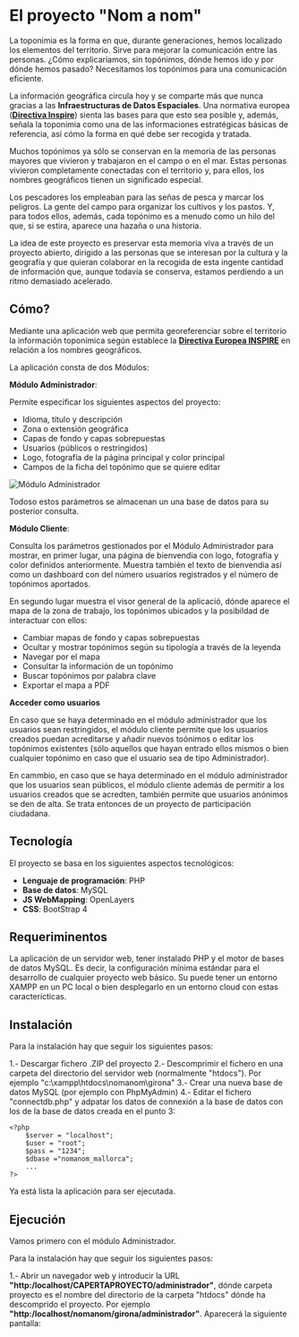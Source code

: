 # El proyecto "Nom a nom"

La toponimia es la forma en que, durante generaciones, hemos localizado los elementos del territorio. Sirve para mejorar la comunicación entre las personas. ¿Cómo explicaríamos, sin topónimos, dónde hemos ido y por dónde hemos pasado? Necesitamos los topónimos para una comunicación eficiente.

La información geográfica circula hoy y se comparte más que nunca gracias a las **Infraestructuras de Datos Espaciales**. Una normativa europea (**[Directiva Inspire](https://inspire.ec.europa.eu/)**) sienta las bases para que esto sea posible y, además, señala la toponimia como una de las informaciones estratégicas básicas de referencia, así cómo la forma en qué debe ser recogida y tratada.

Muchos topónimos ya sólo se conservan en la memoria de las personas mayores que vivieron y trabajaron en el campo o en el mar. Estas personas vivieron completamente conectadas con el territorio y, para ellos, los nombres geográficos tienen un significado especial.

Los pescadores los empleaban para las señas de pesca y marcar los peligros. La gente del campo para organizar los cultivos y los pastos. Y, para todos ellos, además, cada topónimo es a menudo como un hilo del que, si se estira, aparece una hazaña o una historia.

La idea de este proyecto es preservar esta memoria viva a través de un proyecto abierto, dirigido a las personas que se interesan por la cultura y la geografía y que quieran colaborar en la recogida de esta ingente cantidad de información que, aunque todavía se conserva, estamos perdiendo a un ritmo demasiado acelerado.


## Cómo? ##

Mediante una aplicación web que permita georeferenciar sobre el territorio la información toponímica según establece la **[Directiva Europea INSPIRE](https://inspire.ec.europa.eu/documents/Data_Specifications/INSPIRE_DataSpecification_GN_v3.0.pdf)** en relación a los nombres geográficos.

La aplicación consta de dos Módulos:

**Módulo Administrador**:

Permite especificar los siguientes aspectos del proyecto:

- Idioma, título y descripción
- Zona o extensión geográfica
- Capas de fondo y capas sobrepuestas
- Usuarios (públicos o restringidos)
- Logo, fotografía de la página principal y color principal
- Campos de la ficha del topónimo que se quiere editar

![Módulo Administrador](https://drive.google.com/file/d/13wW4O42LF3C4526I5M552tT3Di5S8ore/view)

Todoso estos parámetros se almacenan un una base de datos para su posterior consulta.

**Módulo Cliente**:

Consulta los parámetros gestionados por el Módulo Administrador para mostrar, en primer lugar, una página de bienvendia con logo, fotografía y color definidos anteriormente. Muestra también el texto de bienvendia así como un dashboard con del número usuarios registrados y el número de topónimos aportados.

En segundo lugar muestra el visor general de la aplicació, dónde aparece el mapa de la zona de trabajo, los topónimos ubicados y la posibildad de interactuar con ellos:

- Cambiar mapas de fondo y capas sobrepuestas
- Ocultar y mostrar topónimos según su tipología a través de la leyenda
- Navegar por el mapa
- Consultar la información de un topónimo
- Buscar topónimos por palabra clave
- Exportar el mapa a PDF

**Acceder como usuarios**

En caso que se haya determinado en el módulo administrador que los usuarios sean restringidos, el módulo cliente permite que los usuarios creados puedan acreditarse y añadir nuevos toónimos o editar los topónimos existentes (sólo aquellos que hayan entrado ellos mismos o bien cualquier topónimo en caso que el usuario sea de tipo Administrador).

En cammbio, en caso que se haya determinado en el módulo administrador que los usuarios sean públicos, el módulo cliente además de permitir a los usuarios creados que se acredten, también permite que usuarios anónimos se den de alta. Se trata entonces de un proyecto de participación ciudadana.


## Tecnología ##

El proyecto se basa en los siguientes aspectos tecnológicos:

- **Lenguaje de programación**: PHP
- **Base de datos**: MySQL
- **JS WebMapping**: OpenLayers
- **CSS**: BootStrap 4


## Requeriminentos ##

La aplicación de un servidor web, tener instalado PHP y el motor de bases de datos MySQL. Es decir, la configuración mínima estándar para el desarrollo de cualquier proyecto web básico. Su puede tener un entorno XAMPP en un PC local o bien desplegarlo en un entorno cloud con estas caracterícticas.


## Instalación ##

Para la instalación hay que seguir los siguientes pasos:

1.- Descargar fichero .ZIP del proyecto 
2.- Descomprimir el fichero en una carpeta del directorio del servidor web (normalmente "htdocs"). Por ejemplo "c:\xampp\htdocs\nomanom\girona"
3.- Crear una nueva base de datos MySQL (por ejemplo con PhpMyAdmin)
4.- Editar el fichero "connectdb.php" y adpatar los datos de connexión a la base de datos con los de la base de datos creada en el punto 3:

```
<?php
	$server = "localhost";
	$user =	"root";
	$pass =	"1234";
	$dbase ="nomanom_mallorca";
	...
?>
```
Ya está lista la aplicación para ser ejecutada.

## Ejecución ##

Vamos primero con el módulo Administrador.

Para la instalación hay que seguir los siguientes pasos:

1.- Abrir un navegador web y introducir la URL **"http:/localhost/CAPERTAPROYECTO/administrador"**, dónde carpeta proyecto es el nombre del directorio de la carpeta "htdocs" dónde ha descomprido el proyecto. Por ejemplo **"http:/localhost/nomanom/girona/administrador"**. Aparecerá la siguiente pantalla:



